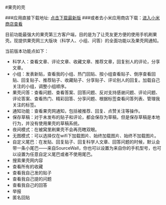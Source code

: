 #果壳的壳

###应用直接下载地址: [点击下载最新版](http://app.mi.com/download/87827)
###或者去小米应用商店下载：[进入小米商店查看](http://app.mi.com/details?id=net.nashlegend.sourcewall)

目前功能最强大的果壳第三方客户端，目的是为了让壳友更方便的使用手机刷果壳。现提供果壳网三大版块（科学人、小组、问答）的全面功能以及果壳网通知。

当前版本功能点如下：

- 科学人：查看文章、评论文章、收藏文章、推荐文章，回复别人的评论，分享文章。
- 小组：发表新贴，查看我的小组、热门回贴、按小组查看贴子、倒序查看回贴、回复贴子、推荐贴子、收藏贴子、分享贴子、评论别人的回复。加载自己关注的小组，调整小组顺序。
- 果壳问答：查看问题、查看答案、回答问题、反对支持感谢问题、评论问题、评论答案、查看热门、精彩回答、分享问题、根据标签查看问答列表、管理我关注的标签。
- 通知功能：查看果壳网通知，包括被推荐、回复、点赞关注等操作。
- 保存草稿：对于未发布的贴子和评论，都会保存为草稿，但是保存草稿是本地行为，并没有使用果壳的草稿系统。
- 夜间模式：在被窝里刷果壳不会再亮瞎双眼。
- 无图模式：可以选择仅在wifi下加载图片、始终加载图片、始终不加载图片。
- 自定义尾巴：在发贴、回复贴子、回复科学人文章、回答问题的时候，默认会带一条小尾巴——来自SourceWall，你也可以设置为来自你的手机型号，也可以设置为任意自定义尾巴或者不使用尾巴。
- 搜索果壳网内容
- 查看所有的收藏
- 查看我自己发的贴子
- 查看我自己提的问题
- 查看我自己的回答
- 举报
- 匿名回贴